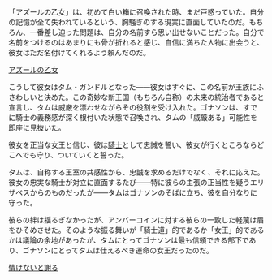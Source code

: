 <!-- title: あなたが女王様！ -->
<!-- relationship: Protector -->

「アズールの乙女」は、初めて白い箱に召喚された時、まだ戸惑っていた。自分の記憶が全て失われているという、胸騒ぎのする現実に直面していたのだ。もちろん、一番差し迫った問題は、自分の名前すら思い出せないことだった。自分で名前をつけるのはあまりにも骨が折れると感じ、自信に満ちた人物に出会うと、彼女はただ名付けてくれるよう頼んだのだ。

[アズールの乙女](#embed:https://www.youtube.com/live/zgioohaY0m4?t=699)

こうして彼女はタム・ガンドルとなった――彼女はすぐに、この名前が王族にふさわしいと決めた。この奇妙な新王国（もちろん自称）の未来の統治者であると宣言し、タムは威厳を漂わせながらその役割を受け入れた。ゴナソンは、すでに騎士の義務感が深く根付いた状態で召喚され、タムの「威厳ある」可能性を即座に見抜いた。

彼女を正当な女王と信じ、彼は[騎士](https://www.youtube.com/live/y9KKa_k2VTU?feature=shared&t=5727)として忠誠を誓い、彼女が行くところならどこへでも守り、ついていくと誓った。

タムは、自称する王室の共感性から、忠誠を求めるだけでなく、それに応えた。彼女の忠実な騎士が対立に直面するたび――特に彼らの主張の正当性を疑うエリザベスからのものだったが――タムはゴナソンのそばに立ち、彼を自分なりに守った。

彼らの絆は揺るぎなかったが、アンバーコインに対する彼らの一致した軽蔑は眉をひそめさせた。そのような振る舞いが「騎士道」的であるか「女王」的であるかは議論の余地があったが、タムにとってゴナソンは最も信頼できる部下であり、ゴナソンにとってタムは仕えるべき運命の女王だったのだ。

[情けないと謝る](#embed:https://www.youtube.com/live/zgioohaY0m4?feature=shared&t=9013)
